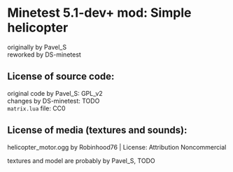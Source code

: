 Minetest 5.1-dev+ mod: Simple helicopter
=======================
originally by Pavel_S  
reworked by DS-minetest

License of source code:
-----------------------
original code by Pavel_S: GPL_v2  
changes by DS-minetest: TODO  
`matrix.lua` file: CC0

License of media (textures and sounds):
---------------------------------------

helicopter_motor.ogg by  Robinhood76 | License: Attribution Noncommercial

textures and model are probably by Pavel_S, TODO

